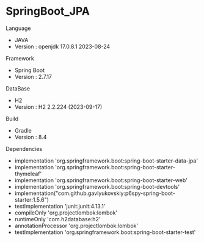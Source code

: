 # SpringBoot_JPA

Language
- JAVA
- Version : openjdk 17.0.8.1 2023-08-24

Framework
- Spring Boot 
- Version : 2.7.17

DataBase 
- H2
- Version : H2 2.2.224 (2023-09-17)

Build 
- Gradle 
- Version : 8.4 

Dependencies
- implementation 'org.springframework.boot:spring-boot-starter-data-jpa'
- implementation 'org.springframework.boot:spring-boot-starter-thymeleaf'
- implementation 'org.springframework.boot:spring-boot-starter-web'
- implementation 'org.springframework.boot:spring-boot-devtools'
- implementation("com.github.gavlyukovskiy:p6spy-spring-boot-starter:1.5.6")
- testImplementation 'junit:junit:4.13.1'
- compileOnly 'org.projectlombok:lombok'
- runtimeOnly 'com.h2database:h2'
- annotationProcessor 'org.projectlombok:lombok'
- testImplementation 'org.springframework.boot:spring-boot-starter-test'
